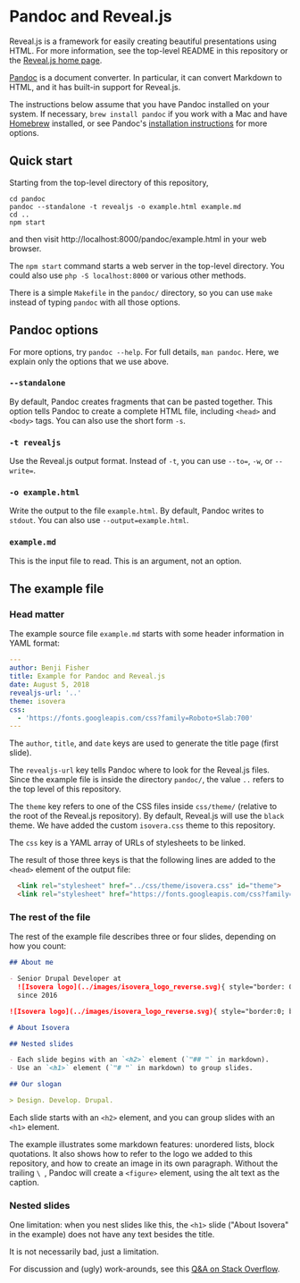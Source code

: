 # Pandoc and Reveal.js

Reveal.js is a framework for easily creating beautiful presentations using HTML.
For more information, see the top-level README in this repository or the
[Reveal.js home page](https://revealjs.com/#/).

[Pandoc](https://pandoc.org/) is a document converter.
In particular, it can convert Markdown to HTML, and it has built-in support
for Reveal.js.

The instructions below assume that you have Pandoc installed on your system.
If necessary, `brew install pandoc` if you work with a Mac and have
[Homebrew](https://brew.sh/) installed, or see Pandoc's
[installation instructions](https://pandoc.org/installing.html)
for more options.

## Quick start

Starting from the top-level directory of this repository,

```
cd pandoc
pandoc --standalone -t revealjs -o example.html example.md
cd ..
npm start
```

and then visit http://localhost:8000/pandoc/example.html in your web
browser.

The `npm start` command starts a web server in the top-level directory.
You could also use `php -S localhost:8000` or various other methods.

There is a simple `Makefile` in the `pandoc/` directory, so you can use `make`
instead of typing `pandoc` with all those options.

## Pandoc options

For more options, try `pandoc --help`.
For full details, `man pandoc`.
Here, we explain only the options that we use above.

### `--standalone`

By default, Pandoc creates fragments that can be pasted together.
This option tells Pandoc to create a complete HTML file, including `<head>`
and `<body>` tags. You can also use the short form `-s`.

### `-t revealjs`

Use the Reveal.js output format. Instead of `-t`, you can use `--to=`, `-w`,
or `--write=`.

### `-o example.html`

Write the output to the file `example.html`. By default, Pandoc writes to
`stdout`.
You can also use `--output=example.html`.

### `example.md`

This is the input file to read.
This is an argument, not an option.

## The example file

### Head matter

The example source file `example.md` starts with some header information in
YAML format:

```yaml
---
author: Benji Fisher
title: Example for Pandoc and Reveal.js
date: August 5, 2018
revealjs-url: '..'
theme: isovera
css:
  - 'https://fonts.googleapis.com/css?family=Roboto+Slab:700'
---
```

The `author`, `title`, and `date` keys are used to generate the title page
(first slide).

The `revealjs-url` key tells Pandoc where to look for the Reveal.js files.
Since the example file is inside the directory `pandoc/`, the value `..`
refers to the top level of this repository.

The `theme` key refers to one of the CSS files inside `css/theme/` (relative
to the root of the Reveal.js repository).
By default, Reveal.js will use the `black` theme.
We have added the custom `isovera.css` theme to this repository.

The `css` key is a YAML array of URLs of stylesheets to be linked.

The result of those three keys is that the following lines are added to the
`<head>` element of the output file:

```html
  <link rel="stylesheet" href="../css/theme/isovera.css" id="theme">
  <link rel="stylesheet" href="https://fonts.googleapis.com/css?family=Roboto+Slab:700"/>
```

### The rest of the file

The rest of the example file describes three or four slides, depending on how
you count:

```markdown
## About me

- Senior Drupal Developer at
  ![Isovera logo](../images/isovera_logo_reverse.svg){ style="border: 0; background: none; height: 50px; vertical-align: middle" }
  since 2016

![Isovera logo](../images/isovera_logo_reverse.svg){ style="border:0; background:none; height:50px;" }\ 

# About Isovera

## Nested slides

- Each slide begins with an `<h2>` element (`"## "` in markdown).
- Use an `<h1>` element (`"# "` in markdown) to group slides.

## Our slogan

> Design. Develop. Drupal.
```

Each slide starts with an `<h2>` element, and you can group slides with an
`<h1>` element.

The example illustrates some markdown features: unordered lists, block
quotations.
It also shows how to refer to the logo we added to this repository,
and how to create an image in its own paragraph.
Without the trailing `\ `, Pandoc will create a `<figure>` element, using the
alt text as the caption.

### Nested slides

One limitation: when you nest slides like this, the `<h1>` slide ("About
Isovera" in the example) does not have any text besides the title.

It is not necessarily bad, just a limitation.

For discussion and (ugly) work-arounds, see this
[Q&A on Stack Overflow](https://stackoverflow.com/questions/30988306/level-1-and-level-2-slides-in-reveal-js-using-pandoc).
